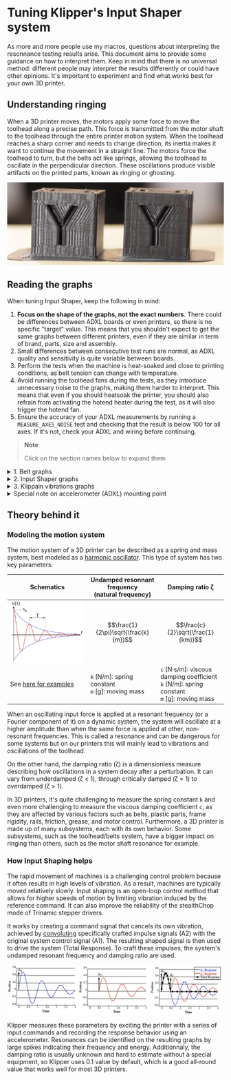 # Tuning Klipper's Input Shaper system

As more and more people use my macros, questions about interpreting the resonnance testing results arise. This document aims to provide some guidance on how to interpret them. Keep in mind that there is no universal method: different people may interpret the results differently or could have other opinions. It's important to experiment and find what works best for your own 3D printer.


## Understanding ringing
When a 3D printer moves, the motors apply some force to move the toolhead along a precise path. This force is transmitted from the motor shaft to the toolhead through the entire printer motion system. When the toolhead reaches a sharp corner and needs to change direction, its inertia makes it want to continue the movement in a straight line. The motors force the toolhead to turn, but the belts act like springs, allowing the toolhead to oscillate in the perpendicular direction. These oscillations produce visible artifacts on the printed parts, known as ringing or ghosting.

![](./images/IS_docs/ghosting.png)


## Reading the graphs

When tuning Input Shaper, keep the following in mind:
  1. **Focus on the shape of the graphs, not the exact numbers**. There could be differences between ADXL boards or even printers, so there is no specific "target" value. This means that you shouldn't expect to get the same graphs between different printers, even if they are similar in term of brand, parts, size and assembly.
  1. Small differences between consecutive test runs are normal, as ADXL quality and sensitivity is quite variable between boards.
  1. Perform the tests when the machine is heat-soaked and close to printing conditions, as belt tension can change with temperature.
  1. Avoid running the toolhead fans during the tests, as they introduce unnecessary noise to the graphs, making them harder to interpret. This means that even if you should heatsoak the printer, you should also refrain from activating the hotend heater during the test, as it will also trigger the hotend fan.
  1. Ensure the accuracy of your ADXL measurements by running a `MEASURE_AXES_NOISE` test and checking that the result is below 100 for all axes. If it's not, check your ADXL and wiring before continuing.

  > **Note**
  >
  > Click on the section names below to expand them

<details>
<summary>1. Belt graphs</summary><br />

**Before starting, ensure that the belts are properly tensioned**. For example, you can follow the [Voron belt tensioning documentation](https://docs.vorondesign.com/tuning/secondary_printer_tuning.html#belt-tension). This is crucial!

Next, generate the belt graphs using the `BELTS_SHAPER_CALIBRATION` macro. Refer to the [IS workflow documentation](./features/is_workflow.md) for more information.

#### Read the graphs

On these graphs, you want both curves to look similar and overlap to form a single curve. Try to make them fit as closely as possible. It's acceptable to have "noise" around the main peak, but it should be present on both curves with a comparable amplitude. Keep in mind that when you tighten a belt, its main peak should move diagonally toward the upper right corner, changing significantly in amplitude and slightly in frequency. Additionally, the magnitude order of the main peaks *should typically* range from ~100k to ~1M on most machines.

The resonant frequency/amplitude of the curves depends primarily on three parameters (and the actual tension):
  - the *mass of the toolhead*, which is identical for both belts and has no effect here
  - the *belt "elasticity"*, which changes over time as the belt wears. Ensure that you use the **same belt brand and type** for both A and B belts and that they were **installed at the same time**
  - the *belt path length*, which is why they must have the **exact same number of teeth** so that one belt path is not longer than the other when tightened at the same tension

**If these three parameters are met, there is no way that the curves could be different** or you can be sure that there is an underlying problem in at least one of the belt paths. Also, if the belt graphs have low amplitude curves (no distinct peaks) and a lot of noise, you will probably also have poor input shaper graphs. So before you continue, ensure that you have good belt graphs or fix your belt paths. Start by checking the belt tension, bearings, gantry screws, alignment of the belts on the idlers, and so on.

#### Examples of belt graphs

| Comment | Belt graphs examples 1 | Belt graphs examples 2 |
| --- | --- | --- |
| **Both of these two graphs are considered good**. As you can see, the main peak doesn't have to be perfect if you can get both curves to overlap | ![](./images/IS_docs/belt_graphs/perfect%20graph.png) | ![](./images/resonances_belts_example.png) |
| **These two graphs show incorrect belt tension**: in each case, one of the belts has insufficient tension (first is B belt, second is A belt). Begin by tightening it half a turn and measuring again | ![](./images/IS_docs/belt_graphs/different_tensions.png) | ![](./images/IS_docs/belt_graphs/different_tensions2.png) |
| **These two graphs indicate a belt path problem**: the belt tension could be adequate, but something else is happening in the belt paths. Start by checking the bearings and belt wear, or belt alignment | ![](./images/IS_docs/belt_graphs/belts_problem.png) | ![](./images/IS_docs/belt_graphs/belts_problem2.png) |

</details>


<details>
<summary>2. Input Shaper graphs</summary><br />

**Before starting, ensure that the belts are properly tensioned** and that you already have good and clear belt graphs (see the previous section).

Next, generate the Input Shaper graphs using the `AXES_SHAPER_CALIBRATION` macro. Refer to the [IS workflow documentation](./features/is_workflow.md) for more information.

#### Read the graphs

To effectively analyze input shaper graphs, there is no one-size-fits-all approach due to the variety of factors that can impact the 3D printer's performance or input shaper measurements. However, here are some hints on reading the graphs:
  - A graph with a **single and thin peak** well detached from the background noise is ideal, as it can be easily filtered by input shaping. But depending on the machine and its mechanical configuration, it's not always possible to obtain this shape. The key to getting better graphs is a clean mechanical assembly with a special focus on the rigidity and stiffness of everything, from the table through the frame of the printer to the toolhead.
  - As for the belt graphs, **focus on the shape of the graphs, not the exact frequency and energy value**. Indeed, the energy value doesn't provide much useful information. Use it only to compare two of your own graphs and to measure the impact of your mechanical changes between two consecutive tests, but never use it to compare against graphs from other people or other machines.

When you are satisfied with your graphs, you will need to use the auto-computed values at the top to set the Input Shaping filters in your Klipper configuration.

![](./images/IS_docs/shaper_graphs/shaper_reco.png)

Here is some info to help you understand them:
  - These data are automatically computed by a specific Klipper algorithm. This algorithm works pretty well if the graphs are clean enough. But **if your graphs are junk, it can't do magic and will give you pretty bad recommendations**: they will do nothing or even make the ringing worse, so do not use the values and fix your printer first!
  - The recommended acceleration values (`accel<=...`) are not meant to be read alone. You need to also look at the `vibr` and `sm` values. They will give you the percentage of remaining vibrations and the smoothing after Input Shaping, if you use the recommended acceleration.
  - Nothing will prevent you from using higher acceleration values; they are not a limit. However, if you do so, expect more vibrations and smoothing. Also, Input Shaping may find its limits and not be able to suppress all the ringing on your parts.
  - The remaining vibrations `vibr` value is highly linked to ringing. So try to choose a filter with a very low value or even 0% if possible.
  - High acceleration values are not useful at all if there is still a high level of remaining vibrations. You should address any mechanical issues before continuing.
  - Each line represents the name of a different filtering algorithm. Each of them has its pros and cons:
    * `ZV` is a pretty light filter and usually has some remaining vibrations. My recommendation would be to use it only if you want to do speed benchies and get the highest acceleration values while maintaining a low amount of smoothing on your parts. If you have "perfect" graphs and do not care that much about some remaining ringing, you can try it. 
    * `MZV` is most of the time the best filter on a well-tuned machine. It's a good compromise for low remaining vibrations while still allowing pretty good acceleration values. Keep in mind, `MZV` is only recommended by the algorithm on good graphs.
    * `EI` works "ok" if you are not able to get better graphs. But first, try to fix your mechanical issues as best as you can before using it: almost every printer should be able to run `MZV` instead.
    * `2HUMP_EI` and `3HUMP_EI` are not recommended and should be used only as a last resort. Usually, they lead to a high level of smoothing in order to suppress the ringing while also using relatively low acceleration values. If you get these algorithms recommended, you can almost be sure that you have mechanical problems under the hood (that lead to pretty bad or "wide" graphs).

Then, just add to your configuration:
```
[input_shaper]
shaper_freq_x: ... # center frequency for the X axis filter
shaper_type_x: ... # filter type for the X axis
shaper_freq_y: ... # center frequency for the Y axis filter
shaper_type_y: ... # filter type for the Y axis
```

#### Useful facts and myths debunking

Sometimes people advise limiting the data to 100 Hz by manually editing the resulting .csv file because excitation does not go that high and these values should be ignored and considered wrong. This is a misconception and a bad idea because the excitation frequency is very different from the response frequency of the system, and they are not correlated at all. Indeed, it's plausible to get higher vibration frequencies, and editing the file manually will just "ignore" them and make them invisible even if they are still there on your printer. While higher frequency vibrations may not have a substantial effect on print quality, they can still indicate other issues within the system, likely noise and wear to the mechanical parts. Instead, focus on addressing the mechanical issues causing these problems.

Another point is that I do not recommend using an extra-light X-beam (aluminum or carbon) on your machine, as it can negatively impact the printer's performance and Input Shaping results. Indeed, there is more than just mass at play (see the [theory behind it](#theory-behind-it)): lower mass also means more flexibility and more prone to wobble under high accelerations. This will impact negatively the Y axis graphs as the X-beam will flex under high accelerations.

Finally, keep in mind that each axis has its own properties, such as mass and geometry, which will lead to different behaviors for each of them and will require different filters. Using the same input shaping settings for both axes is only valid if both axes are similar mechanically: this may be true for some machines, mainly Cross gantry configurations such as [CroXY](https://github.com/CroXY3D/CroXY) or [Annex-Engineering](https://github.com/Annex-Engineering) printers, but not for others.

#### Examples of Input Shaper graphs

In the following examples, the graphs are random graphs found online or sent to me for analysis. They are not necessarily to be read in pairs: the two graph columns are here to illustrate the comment with more than one example.

| Comment | Example 1 | Example 2 |
| --- | --- | --- |
| **These two graphs are considered good**. As you can see, there is only one thin peak, well separated from the background noise | ![](./images/IS_docs/shaper_graphs/reso_good_x.png) | ![](./images/IS_docs/shaper_graphs/reso_good_y.png) |
| **These two graphs are really bad**: there is a lot of noise all over the spectrum. Something is really wrong and you should check all moving parts and screws. You should also check the belt tension and proper geometry of the gantry (racking) | ![](./images/IS_docs/shaper_graphs/insane_accels.png) | ![](./images/IS_docs/shaper_graphs/insane_accels2.png) |
| These two graphs have some **low frequency energy**. This usually means that there is some binding or grinding in the kinematics: something isn't moving freely. Check the belt alignment on the idlers, bearings, etc... | ![](./images/IS_docs/shaper_graphs/low_freq_bad.png) | ![](./images/IS_docs/shaper_graphs/low_freq_bad2.png) |
| These two graphs show **the TAP wobble problem**: check that the TAP MGN rail has the correct preload for stiffness and that the magnets are correct N52. Also pay attention to the assembly to make sure that everything is properly tightened | ![](./images/IS_docs/shaper_graphs/TAP_125hz.png) | ![](./images/IS_docs/shaper_graphs/TAP_125hz_2.png) |
| The graph on the left shows **a CANbus problem** (problem solved on the right): although the general shape looks good, the graph is not smooth but spiky. There is also usually some low frequency energy. This happens when the bus speed is too low: set it to 1M to solve the problem | ![](./images/IS_docs/shaper_graphs/low_canbus.png) | ![](./images/IS_docs/shaper_graphs/low_canbus_solved.png) |

</details>


<details>
<summary>3. Klippain vibrations graphs</summary><br />

More details to be added later in this section...

</details>


<details>
<summary>Special note on accelerometer (ADXL) mounting point</summary><br />

Input Shaping algorithms work by suppressing a single resonant frequency (or a range around a single resonant frequency). When setting the filter, **the primary goal is to target the resonant frequency of the toolhead and belts system** (see the [theory behind it](#theory-behind-it)), as this system has the most significant impact on print quality and is the root cause of ringing.

When setting up Input Shaper, it is important to consider the accelerometer mounting point. There are mainly two possibilities, each with its pros and cons:
  1. **Directly at the nozzle tip**: This method provides a more accurate and comprehensive measurement of everything in your machine. It captures the main resonant frequency along with other vibrations and movements, such as toolhead wobbling and printer frame movements. This approach is excellent for diagnosing your machine's kinematics and troubleshooting problems. However, it also leads to noisier graphs, making it harder for the algorithm to select the correct filter for input shaping. Graphs may appear worse, but this is due to the different "point of view" of the printer's behavior.
  1. **At the toolhead's center of gravity**: I personally recommend mounting the accelerometer in this way, as it provides a clear view of the main resonant frequency you want to target, allowing for accurate input shaper filter settings. This approach results in cleaner graphs with less visible noise from other subsystem vibrations, making interpretation easier for both automatic algorithms and users. However, this method provides less detail in the graphs and may be slightly less effective for troubleshooting printer problems.

A suggested workflow is to first use the nozzle mount to diagnose mechanical issues, such as loose screws or a bad X carriage. Once the mechanics are in good condition, switch to a mounting point closer to the toolhead's center of gravity for setting the input shaper filter settings by using cleaner graphs that highlights the most impactful frequency.

</details>


## Theory behind it

### Modeling the motion system
The motion system of a 3D printer can be described as a spring and mass system, best modeled as a [harmonic oscillator](https://en.wikipedia.org/wiki/Harmonic_oscillator). This type of system has two key parameters:

| Schematics | Undamped resonnant frequency<br />(natural frequency) | Damping ratio ζ |
| --- | --- | --- |
| ![](./images/IS_docs/harmonic_oscillator.png) | $$\frac{1}{2\pi}\sqrt{\frac{k}{m}}$$ | $$\frac{c}{2}\sqrt{\frac{1}{km}}$$ |
| See [here for examples](https://beltoforion.de/en/harmonic_oscillator/) | `k` [N/m]: spring constant<br />`m` [g]: moving mass | `c` [N·s/m]: viscous damping coefficient<br />`k` [N/m]: spring constant<br />`m` [g]: moving mass |

When an oscillating input force is applied at a resonant frequency (or a Fourier component of it) on a dynamic system, the system will oscillate at a higher amplitude than when the same force is applied at other, non-resonant frequencies. This is called a resonance and can be dangerous for some systems but on our printers this will mainly lead to vibrations and oscillations of the toolhead.

On the other hand, the damping ratio (ζ) is a dimensionless measure describing how oscillations in a system decay after a perturbation. It can vary from underdamped (ζ < 1), through critically damped (ζ = 1) to overdamped (ζ > 1).

In 3D printers, it's quite challenging to measure the spring constant `k` and even more challenging to measure the viscous damping coefficient `c`, as they are affected by various factors such as belts, plastic parts, frame rigidity, rails, friction, grease, and motor control. Furthermore, a 3D printer is made up of many subsystems, each with its own behavior. Some subsystems, such as the toolhead/belts system, have a bigger impact on ringing than others, such as the motor shaft resonance for example.

### How Input Shaping helps
The rapid movement of machines is a challenging control problem because it often results in high levels of vibration. As a result, machines are typically moved relatively slowly. Input shaping is an open-loop control method that allows for higher speeds of motion by limiting vibration induced by the reference command. It can also improve the reliability of the stealthChop mode of Trinamic stepper drivers.

It works by creating a command signal that cancels its own vibration, achieved by [convoluting](https://en.wikipedia.org/wiki/Convolution) specifically crafted impulse signals (A2) with the original system control signal (A1). The resulting shaped signal is then used to drive the system (Total Response). To craft these impulses, the system's undamped resonant frequency and damping ratio are used.

![](./images/IS_docs/how_IS_works.png)

Klipper measures these parameters by exciting the printer with a series of input commands and recording the response behavior using an accelerometer. Resonances can be identified on the resulting graphs by large spikes indicating their frequency and energy. Additionnaly, the damping ratio is usually unknown and hard to estimate without a special equipment, so Klipper uses 0.1 value by default, which is a good all-round value that works well for most 3D printers.
